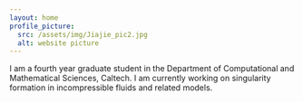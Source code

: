 ```yaml
---
layout: home
profile_picture:
  src: /assets/img/Jiajie_pic2.jpg
  alt: website picture
---
```


<p>
	I am a fourth year graduate student in the Department of Computational and Mathematical Sciences, Caltech. I am currently working on singularity formation in incompressible fluids and related models. 
<!--   Welcome! This site serves as an example for the Bay Jekyll theme. Bay is a very simple and minimal theme, directly inspired by Dan Grover's <a href="http://dangrover.com">website</a>. -->
</p>

<!-- <p>
  You can find the source code and the instructions on <a href="https://github.com/eliottvincent/bay">GitHub</a>.
</p> -->
